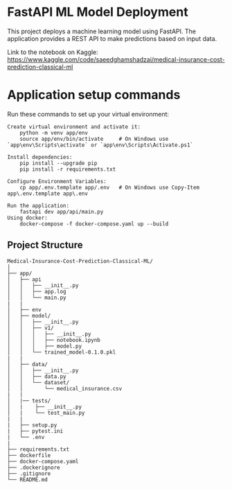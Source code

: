 # FastAPI ML Model Deployment

This project deploys a machine learning model using FastAPI. The application provides a REST API to make predictions based on input data.

Link to the notebook on Kaggle: https://www.kaggle.com/code/saeedghamshadzai/medical-insurance-cost-prediction-classical-ml

# Application setup commands

Run these commands to set up your virtual environment:

    Create virtual environment and activate it:
        python -m venv app/env
        source app/env/bin/activate     # On Windows use `app\env\Scripts\activate` or `app\env\Scripts\Activate.ps1`

    Install dependencies:
        pip install --upgrade pip
        pip install -r requirements.txt 

    Configure Environment Variables:
        cp app/.env.template app/.env   # On Windows use Copy-Item app\.env.template app\.env
    
    Run the application:
        fastapi dev app/api/main.py
    Using docker:
        docker-compose -f docker-compose.yaml up --build

## Project Structure

```plaintext
Medical-Insurance-Cost-Prediction-Classical-ML/
│
├── app/
│   ├── api
│   │   ├── __init__.py
│   │   ├── app.log
│   │   └── main.py
|   |
│   ├── env
│   ├── model/
│   │   ├── __init__.py
│   │   ├── v1/
│   │   │   ├── __init__.py
│   │   │   ├── notebook.ipynb
│   │   │   ├── model.py
│   │   └── trained_model-0.1.0.pkl
|   |
│   ├── data/
│   │   ├── __init__.py
│   │   ├── data.py
│   │   └── dataset/
│   │       └── medical_insurance.csv
|   |
│   |── tests/
│   |    ├── __init__.py
│   |    └── test_main.py
|   |
|   ├── setup.py
|   ├── pytest.ini
|   └── .env
|
├── requirements.txt
├── dockerfile
├── docker-compose.yaml
├── .dockerignore
├── .gitignore
└── README.md
